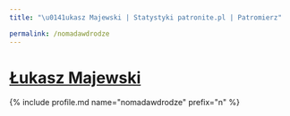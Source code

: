 ```yaml
---
title: "\u0141ukasz Majewski | Statystyki patronite.pl | Patromierz"

permalink: /nomadawdrodze
---
```


# [Łukasz Majewski](https://patronite.pl/nomadawdrodze)

{% include profile.md name="nomadawdrodze" prefix="n" %}
